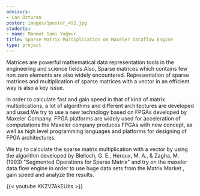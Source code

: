 ```yaml
---
advisors:
- Can Özturan
poster: images/1poster_492.jpg
students:
- name: Mahmut Sami Yağmur
title: Sparse Matrix Multiplication on Maxeler Dataflow Engine
type: project
---
```


Matrices are powerful mathematical data representation tools in the engineering and science fields.Also, Sparse matrices which contains few non zero elements are also widely encountered. Representation of sparse matrices and multiplication of sparse matrices with a vector in an efficient way is also a key issue.  

 In order to calculate fast and gain speed in that of kind of matrix multiplications, a lot of algorithms and different architectures are developed and used.We try to use a new technology based on FPGAs developed by Maxeler Company. FPGA platforms are widely used for acceleration of computations the Maxeler company produces FPGAs with new concept, as well as high level programming languages and platforms for designing of FPGA architectures.  

 We try to calculate the sparse matrix multiplication with a vector by using the algorithm developed by Blelloch, G. E., Heroux, M. A., & Zagha, M. (1993) "Segmented Operations for Sparse Matrix" and try on the maxeler data flow engine in order to use huge data sets from the Matrix Market , gain speed and analyze the results.


{{< youtube KKZV7AkEUbs >}}